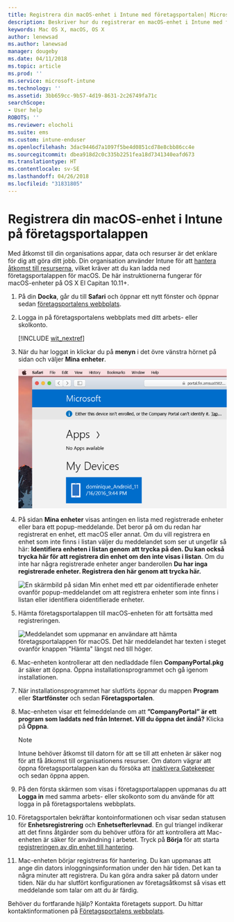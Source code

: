 ```yaml
---
title: Registrera din macOS-enhet i Intune med företagsportalen| Microsoft Docs
description: Beskriver hur du registrerar en macOS-enhet i Intune med företagsportalappen
keywords: Mac OS X, macOS, OS X
author: lenewsad
ms.author: lanewsad
manager: dougeby
ms.date: 04/11/2018
ms.topic: article
ms.prod: ''
ms.service: microsoft-intune
ms.technology: ''
ms.assetid: 3bb659cc-9b57-4d19-8631-2c26749fa71c
searchScope:
- User help
ROBOTS: ''
ms.reviewer: elocholi
ms.suite: ems
ms.custom: intune-enduser
ms.openlocfilehash: 3dac9446d7a1097f5be4d0851cd78e8cbb86cc4e
ms.sourcegitcommit: dbea918d2c0c335b2251fea18d7341340eafd673
ms.translationtype: HT
ms.contentlocale: sv-SE
ms.lasthandoff: 04/26/2018
ms.locfileid: "31831805"
---
```

# <a name="enroll-your-macos-device-in-intune-with-the-company-portal-app"></a>Registrera din macOS-enhet i Intune på företagsportalappen

Med åtkomst till din organisations appar, data och resurser är det enklare för dig att göra ditt jobb. Din organisation använder Intune för att [hantera åtkomst till resurserna](what-happens-if-you-install-the-Company-Portal-app-and-enroll-your-device-in-intune-macos.md), vilket kräver att du kan ladda ned företagsportalappen för macOS. De här instruktionerna fungerar för macOS-enheter på OS X El Capitan 10.11+.


1. På din __Docka__, går du till __Safari__ och öppnar ett nytt fönster och öppnar sedan [företagsportalens webbplats](https://portal.manage.microsoft.com).

2. Logga in på företagsportalens webbplats med ditt arbets- eller skolkonto.

   [!INCLUDE [wit_nextref](includes/end-user-password-guidance.md)]


3. När du har loggat in klickar du på **menyn** i det övre vänstra hörnet på sidan och väljer **Mina enheter**.

   ![En skärmbild av webbportalens landningssida och meddelandet om att inga appar kan installeras ännu. Knappen Mina enheter visas nedanför.](./media/macOS_enroll_001_landing_page.png)

4. På sidan __Mina enheter__ visas antingen en lista med registrerade enheter eller bara ett popup-meddelande. Det beror på om du redan har registrerat en enhet, ett macOS eller annat. Om du vill registrera en enhet som inte finns i listan väljer du meddelandet som ser ut ungefär så här: __Identifiera enheten i listan genom att trycka på den. Du kan också trycka här för att registrera din enhet om den inte visas i listan__. Om du inte har några registrerade enheter anger banderollen **Du har inga registrerade enheter. Registrera den här genom att trycka här.**

    ![En skärmbild på sidan Min enhet med ett par oidentifierade enheter ovanför popup-meddelandet om att registrera enheter som inte finns i listan eller identifiera oidentifierade enheter.](./media/macOS_enroll_002_tap_here_banner.png)

5. Hämta företagsportalappen till macOS-enheten för att fortsätta med registreringen.

    ![Meddelandet som uppmanar en användare att hämta företagsportalappen för macOS. Det här meddelandet har texten i steget ovanför knappen "Hämta" längst ned till höger.](./media/macOS_enroll_IWP_CP_app_notice.png)

6. Mac-enheten kontrollerar att den nedladdade filen **CompanyPortal.pkg** är säker att öppna. Öppna installationsprogrammet och gå igenom installationen.

7. När installationsprogrammet har slutförts öppnar du mappen **Program** eller **Startfönster** och sedan **Företagsportalen**.

8. Mac-enheten visar ett felmeddelande om att **”CompanyPortal” är ett program som laddats ned från Internet. Vill du öppna det ändå?** Klicka på **Öppna**.

   > [!NOTE]
   > Intune behöver åtkomst till datorn för att se till att enheten är säker nog för att få åtkomst till organisationens resurser. Om datorn vägrar att öppna företagsportalappen kan du försöka att [inaktivera Gatekeeper](https://support.apple.com/HT202491) och sedan öppna appen.

9. På den första skärmen som visas i företagsportalappen uppmanas du att **Logga in** med samma arbets- eller skolkonto som du använde för att logga in på företagsportalens webbplats.

10. Företagsportalen bekräftar kontoinformationen och visar sedan statusen för **Enhetsregistrering** och **Enhetsefterlevnad**. En gul triangel indikerar att det finns åtgärder som du behöver utföra för att kontrollera att Mac-enheten är säker för användning i arbetet. Tryck på **Börja** för att starta [registreringen av din enhet till hantering](what-info-can-your-company-see-when-you-enroll-your-device-in-intune.md).

11. Mac-enheten börjar registreras för hantering. Du kan uppmanas att ange din dators inloggningsinformation under den här tiden. Det kan ta några minuter att registrera. Du kan göra andra saker på datorn under tiden. När du har slutfört konfigurationen av företagsåtkomst så visas ett meddelande som talar om att du är färdig.

Behöver du fortfarande hjälp? Kontakta företagets support. Du hittar kontaktinformationen på [Företagsportalens webbplats](https://portal.manage.microsoft.com#HelpDeskDialog).
